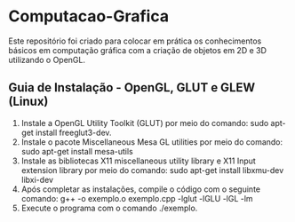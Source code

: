 # Computacao-Grafica

Este repositório foi criado para colocar em prática os conhecimentos básicos em computação gráfica com a criação de objetos em 2D e 3D utilizando o OpenGL.

## Guia de Instalação - OpenGL, GLUT e GLEW (Linux)

1. Instale a OpenGL Utility Toolkit (GLUT) por meio do comando: sudo apt-get install freeglut3-dev.
2. Instale o pacote Miscellaneous Mesa GL utilities por meio do comando: sudo apt-get install mesa-utils
3. Instale as bibliotecas X11 miscellaneous utility library e X11 Input extension library por meio do comando: sudo apt-get install libxmu-dev libxi-dev
4. Após completar as instalações, compile o código com o seguinte comando: g++ -o exemplo.o exemplo.cpp -lglut -lGLU -lGL -lm
5. Execute o programa com o comando ./exemplo.
